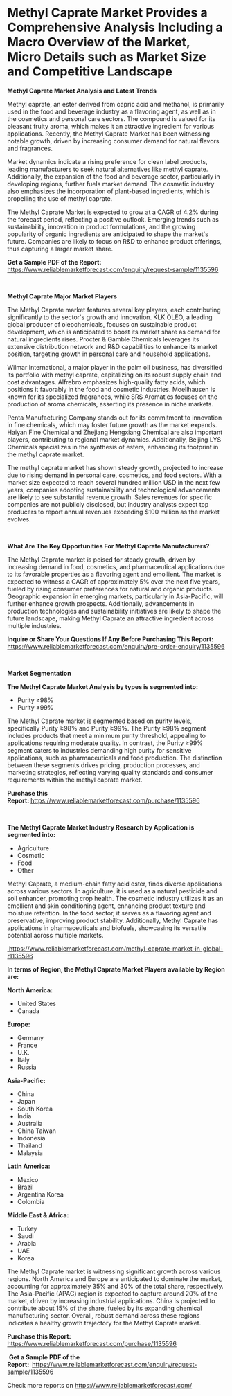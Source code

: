 <p><h1>Methyl Caprate Market Provides a Comprehensive Analysis Including a Macro Overview of the Market, Micro Details such as Market Size and Competitive Landscape</h1></p><p><strong>Methyl Caprate Market Analysis and Latest Trends</strong></p>
<p><p>Methyl caprate, an ester derived from capric acid and methanol, is primarily used in the food and beverage industry as a flavoring agent, as well as in the cosmetics and personal care sectors. The compound is valued for its pleasant fruity aroma, which makes it an attractive ingredient for various applications. Recently, the Methyl Caprate Market has been witnessing notable growth, driven by increasing consumer demand for natural flavors and fragrances.</p><p>Market dynamics indicate a rising preference for clean label products, leading manufacturers to seek natural alternatives like methyl caprate. Additionally, the expansion of the food and beverage sector, particularly in developing regions, further fuels market demand. The cosmetic industry also emphasizes the incorporation of plant-based ingredients, which is propelling the use of methyl caprate.</p><p>The Methyl Caprate Market is expected to grow at a CAGR of 4.2% during the forecast period, reflecting a positive outlook. Emerging trends such as sustainability, innovation in product formulations, and the growing popularity of organic ingredients are anticipated to shape the market's future. Companies are likely to focus on R&D to enhance product offerings, thus capturing a larger market share.</p></p>
<p><strong>Get a Sample PDF of the Report:&nbsp;</strong> <a href="https://www.reliablemarketforecast.com/enquiry/request-sample/1135596?utm_campaign=3178&utm_medium=2&utm_source=Github&utm_content=ia&utm_term=01042025&utm_id=methyl-caprate">https://www.reliablemarketforecast.com/enquiry/request-sample/1135596</a></p>
<p>&nbsp;</p>
<p><strong>Methyl Caprate Major Market Players</strong></p>
<p><p>The Methyl Caprate market features several key players, each contributing significantly to the sector's growth and innovation. KLK OLEO, a leading global producer of oleochemicals, focuses on sustainable product development, which is anticipated to boost its market share as demand for natural ingredients rises. Procter & Gamble Chemicals leverages its extensive distribution network and R&D capabilities to enhance its market position, targeting growth in personal care and household applications.</p><p>Wilmar International, a major player in the palm oil business, has diversified its portfolio with methyl caprate, capitalizing on its robust supply chain and cost advantages. Alfrebro emphasizes high-quality fatty acids, which positions it favorably in the food and cosmetic industries. Moellhausen is known for its specialized fragrances, while SRS Aromatics focuses on the production of aroma chemicals, asserting its presence in niche markets.</p><p>Penta Manufacturing Company stands out for its commitment to innovation in fine chemicals, which may foster future growth as the market expands. Haiyan Fine Chemical and Zhejiang Hengxiang Chemical are also important players, contributing to regional market dynamics. Additionally, Beijing LYS Chemicals specializes in the synthesis of esters, enhancing its footprint in the methyl caprate market.</p><p>The methyl caprate market has shown steady growth, projected to increase due to rising demand in personal care, cosmetics, and food sectors. With a market size expected to reach several hundred million USD in the next few years, companies adopting sustainability and technological advancements are likely to see substantial revenue growth. Sales revenues for specific companies are not publicly disclosed, but industry analysts expect top producers to report annual revenues exceeding $100 million as the market evolves.</p></p>
<p>&nbsp;</p>
<p><strong>What Are The Key Opportunities For Methyl Caprate Manufacturers?</strong></p>
<p><p>The Methyl Caprate market is poised for steady growth, driven by increasing demand in food, cosmetics, and pharmaceutical applications due to its favorable properties as a flavoring agent and emollient. The market is expected to witness a CAGR of approximately 5% over the next five years, fueled by rising consumer preferences for natural and organic products. Geographic expansion in emerging markets, particularly in Asia-Pacific, will further enhance growth prospects. Additionally, advancements in production technologies and sustainability initiatives are likely to shape the future landscape, making Methyl Caprate an attractive ingredient across multiple industries.</p></p>
<p><strong>Inquire or Share Your Questions If Any Before Purchasing This Report:</strong> <a href="https://www.reliablemarketforecast.com/enquiry/pre-order-enquiry/1135596?utm_campaign=3178&utm_medium=2&utm_source=Github&utm_content=ia&utm_term=01042025&utm_id=methyl-caprate">https://www.reliablemarketforecast.com/enquiry/pre-order-enquiry/1135596</a></p>
<p>&nbsp;</p>
<p><strong>Market Segmentation</strong></p>
<p><strong>The Methyl Caprate Market Analysis by types is segmented into:</strong></p>
<p><ul><li>Purity ≥98%</li><li>Purity ≥99%</li></ul></p>
<p><p>The Methyl Caprate market is segmented based on purity levels, specifically Purity ≥98% and Purity ≥99%. The Purity ≥98% segment includes products that meet a minimum purity threshold, appealing to applications requiring moderate quality. In contrast, the Purity ≥99% segment caters to industries demanding high purity for sensitive applications, such as pharmaceuticals and food production. The distinction between these segments drives pricing, production processes, and marketing strategies, reflecting varying quality standards and consumer requirements within the methyl caprate market.</p></p>
<p><strong>Purchase this Report:&nbsp;</strong><a href="https://www.reliablemarketforecast.com/purchase/1135596?utm_campaign=3178&utm_medium=2&utm_source=Github&utm_content=ia&utm_term=01042025&utm_id=methyl-caprate">https://www.reliablemarketforecast.com/purchase/1135596</a></p>
<p>&nbsp;</p>
<p><strong>The Methyl Caprate Market Industry Research by Application is segmented into:</strong></p>
<p><ul><li>Agriculture</li><li>Cosmetic</li><li>Food</li><li>Other</li></ul></p>
<p><p>Methyl Caprate, a medium-chain fatty acid ester, finds diverse applications across various sectors. In agriculture, it is used as a natural pesticide and soil enhancer, promoting crop health. The cosmetic industry utilizes it as an emollient and skin conditioning agent, enhancing product texture and moisture retention. In the food sector, it serves as a flavoring agent and preservative, improving product stability. Additionally, Methyl Caprate has applications in pharmaceuticals and biofuels, showcasing its versatile potential across multiple markets.</p></p>
<p><a href="https://www.reliablemarketforecast.com/methyl-caprate-market-in-global-r1135596?utm_campaign=3178&utm_medium=2&utm_source=Github&utm_content=ia&utm_term=01042025&utm_id=methyl-caprate">&nbsp;https://www.reliablemarketforecast.com/methyl-caprate-market-in-global-r1135596</a></p>
<p><strong>In terms of Region, the Methyl Caprate Market Players available by Region are:</strong></p>
<p>
    <p> <strong> North America: </strong>
        <ul>
            <li>United States</li>
            <li>Canada</li>
        </ul>
        </p> 
    <p> <strong> Europe: </strong>
        <ul>
            <li>Germany</li>
            <li>France</li>
            <li>U.K.</li>
            <li>Italy</li>
            <li>Russia</li>
        </ul>
        </p> 
    <p> <strong> Asia-Pacific: </strong>
        <ul>
            <li>China</li>
            <li>Japan</li>
            <li>South Korea</li>
            <li>India</li>
            <li>Australia</li>
            <li>China Taiwan</li>
            <li>Indonesia</li>
            <li>Thailand</li>
            <li>Malaysia</li>
        </ul>
        </p> 
    <p> <strong> Latin America: </strong>
        <ul>
            <li>Mexico</li>
            <li>Brazil</li>
            <li>Argentina Korea</li>
            <li>Colombia</li>
        </ul>
        </p> 
    <p> <strong> Middle East & Africa: </strong>
        <ul>
            <li>Turkey</li>
            <li>Saudi</li>
            <li>Arabia</li>
            <li>UAE</li>
            <li>Korea</li>
        </ul>
    </p>
    </p>
<p><p>The Methyl Caprate market is witnessing significant growth across various regions. North America and Europe are anticipated to dominate the market, accounting for approximately 35% and 30% of the total share, respectively. The Asia-Pacific (APAC) region is expected to capture around 20% of the market, driven by increasing industrial applications. China is projected to contribute about 15% of the share, fueled by its expanding chemical manufacturing sector. Overall, robust demand across these regions indicates a healthy growth trajectory for the Methyl Caprate market.</p></p>
<p><strong>Purchase this Report: </strong><a href="https://www.reliablemarketforecast.com/purchase/1135596?utm_campaign=3178&utm_medium=2&utm_source=Github&utm_content=ia&utm_term=01042025&utm_id=methyl-caprate">https://www.reliablemarketforecast.com/purchase/1135596</a></p>
<p>&nbsp;<strong>Get a Sample PDF of the Report:&nbsp;&nbsp;</strong><a href="https://www.reliablemarketforecast.com/enquiry/request-sample/1135596?utm_campaign=3178&utm_medium=2&utm_source=Github&utm_content=ia&utm_term=01042025&utm_id=methyl-caprate">https://www.reliablemarketforecast.com/enquiry/request-sample/1135596</a></p>
<p><strong></strong></p>
<p>Check more reports on <a href="https://www.reliablemarketforecast.com/?utm_campaign=3178&utm_medium=2&utm_source=Github&utm_content=ia&utm_term=01042025&utm_id=methyl-caprate">https://www.reliablemarketforecast.com/</a></p>